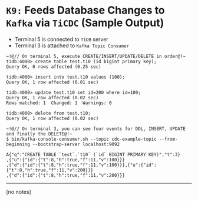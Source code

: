 # `K9:` Feeds Database Changes to `Kafka` via `TiCDC` (Sample Output)
+ Terminal 5 is connected to `TiDB` server
+ Terminal 3 is attached to `Kafka Topic Consumer`
```
~!@// On terminal 5, execute CREATE/INSERT/UPDATE/DELETE in order@!~
tidb:4000> create table test.t10 (id bigint primary key);
Query OK, 0 rows affected (0.25 sec)

tidb:4000> insert into test.t10 values (100);
Query OK, 1 row affected (0.01 sec)

tidb:4000> update test.t10 set id=200 where id=100;
Query OK, 1 row affected (0.02 sec)
Rows matched: 1  Changed: 1  Warnings: 0

tidb:4000> delete from test.t10;
Query OK, 1 row affected (0.02 sec)

~!@// On terminal 3, you can see four events for DDL, INSERT, UPDATE and finally the DELETE@!~
$ bin/kafka-console-consumer.sh --topic cdc-example-topic --from-beginning --bootstrap-server localhost:9092

A{"q":"CREATE TABLE `test`.`t10` (`id` BIGINT PRIMARY KEY)","t":3}
,{"u":{"id":{"t":8,"h":true,"f":11,"v":100}}}
,{"d":{"id":{"t":8,"h":true,"f":11,"v":100}}},{"u":{"id":{"t":8,"h":true,"f":11,"v":200}}}
,{"d":{"id":{"t":8,"h":true,"f":11,"v":200}}}
```
------------------------------------------------------------------------------------------
[no notes]